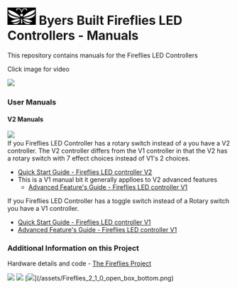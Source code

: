 # <img src="/assets/Firefly_basic_logo.png" width="64"> Byers Built Fireflies LED Controllers - Manuals
This repository contains manuals for the Fireflies LED Controllers

Click image for video

[<img src="/assets/20240608_155041.jpg" width="500">](https://photos.app.goo.gl/UaPuwaba9bqjVWHB6)

### User Manuals

#### V2 Manuals
<img src="/assets/Fireflies_2_1_0_box_open.png" width="500">
<br>
If you Fireflies LED Controller has a rotary switch instead of a you have a V2 controller.
The V2 controller differs from the V1 controller in that the V2 has a rotary switch with 7 effect choices instead of V1's 2 choices.

* [Quick Start Guide - Fireflies LED controller V2](user_manuals/Fireflies_controller_std_v1.md)
* This is a V1 manual bit it generally applloes to V2 advanced features
  * [Advanced Feature's Guide - Fireflies LED controller V1](user_manuals/v1_advanced_features.md)

If you Fireflies LED Controller has a toggle switch instead of a Rotary switch you have a V1 controller.
* [Quick Start Guide - Fireflies LED controller V1](user_manuals/Fireflies_controller_std_v1_updated.md)
* [Advanced Feature's Guide - Fireflies LED controller V1](user_manuals/v1_advanced_features.md)

### Additional Information on this Project
Hardware details and code - [The Fireflies Project](https://github.com/JamesByers/fireflies_project)

<img src="/assets/Fireflies_2_1_0_box_open.png" width="500">
<img src="/assets/Fireflies_2_1_0_open_box_bottom.png" width="500">
[<img src="/assets/Fireflies_2_1_0_open_box_bottom.png" width="500">](/assets/Fireflies_2_1_0_open_box_bottom.png)
